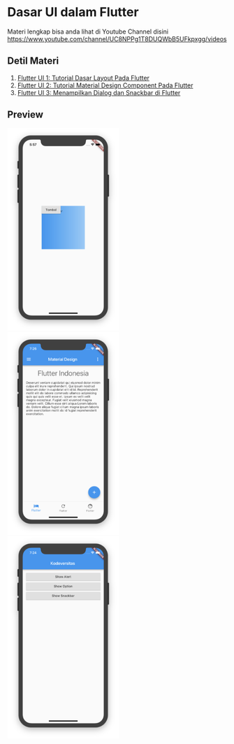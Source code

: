 # Dasar UI dalam Flutter
Materi lengkap bisa anda lihat di Youtube Channel disini https://www.youtube.com/channel/UC8NPPg1T8DUQWbB5UFkpxgg/videos

## Detil Materi
1. [Flutter UI 1: Tutorial Dasar Layout Pada Flutter](https://www.youtube.com/watch?v=qt08F-IrYD4 "Materi 1")
2. [Flutter UI 2: Tutorial Material Design Component Pada Flutter](https://www.youtube.com/watch?v=h41M92R4L_0 "Materi 2")
3. [Flutter UI 3: Menampilkan Dialog dan Snackbar di Flutter](https://www.youtube.com/watch?v=ltxyzgSV0_E "Materi 3")

## Preview
<img src="https://github.com/omrobbie/flutter-dasar-ui/blob/master/screenshot/materi1.png" width="256">&nbsp;
<img src="https://github.com/omrobbie/flutter-dasar-ui/blob/master/screenshot/materi2.png" width="256">&nbsp;
<img src="https://github.com/omrobbie/flutter-dasar-ui/blob/master/screenshot/materi3.png" width="256">&nbsp;
